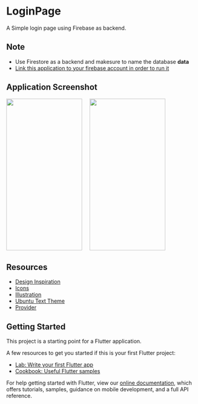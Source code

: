 # LoginPage

A Simple login page using Firebase as backend.

## Note

- Use Firestore as a backend and makesure to name the database **data** 
- [Link this application to your firebase account in order to run it](https://www.youtube.com/watch?v=LKLLcrisa6M&t=7s)

## Application Screenshot

<img src = "https://user-images.githubusercontent.com/37806553/107923758-f240a600-6f97-11eb-8396-118f2db79f77.jpg" width="200" height="400"> &nbsp;&nbsp;&nbsp; <img src = "https://user-images.githubusercontent.com/37806553/107923769-f7055a00-6f97-11eb-8a21-7f2b048cedb7.jpg" width="200" height="400">

## Resources

 - [Design Inspiration](https://www.behance.net/gallery/110135547/LoginSign-Up-Shot?tracking_source=search_projects_recommended%7Clogin%20ui)
 - [Icons](https://pub.dev/packages/font_awesome_flutter)
 - [Illustration](https://undraw.co/illustrations)
 - [Ubuntu Text Theme](https://pub.dev/packages/google_fonts)
 - [Provider](https://pub.dev/packages/provider)

## Getting Started

This project is a starting point for a Flutter application.

A few resources to get you started if this is your first Flutter project:

- [Lab: Write your first Flutter app](https://flutter.dev/docs/get-started/codelab)
- [Cookbook: Useful Flutter samples](https://flutter.dev/docs/cookbook)

For help getting started with Flutter, view our
[online documentation](https://flutter.dev/docs), which offers tutorials,
samples, guidance on mobile development, and a full API reference.
